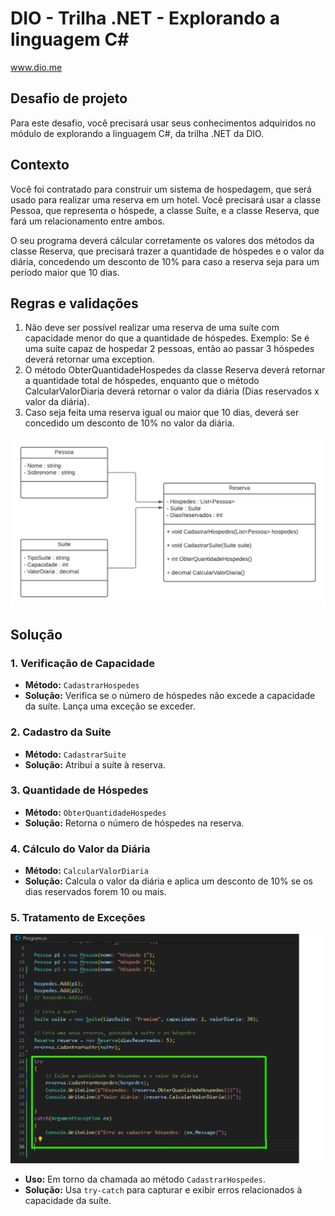 # DIO - Trilha .NET - Explorando a linguagem C#
www.dio.me

## Desafio de projeto
Para este desafio, você precisará usar seus conhecimentos adquiridos no módulo de explorando a linguagem C#, da trilha .NET da DIO.

## Contexto
Você foi contratado para construir um sistema de hospedagem, que será usado para realizar uma reserva em um hotel. Você precisará usar a classe Pessoa, que representa o hóspede, a classe Suíte, e a classe Reserva, que fará um relacionamento entre ambos.

O seu programa deverá cálcular corretamente os valores dos métodos da classe Reserva, que precisará trazer a quantidade de hóspedes e o valor da diária, concedendo um desconto de 10% para caso a reserva seja para um período maior que 10 dias.

## Regras e validações
1. Não deve ser possível realizar uma reserva de uma suíte com capacidade menor do que a quantidade de hóspedes. Exemplo: Se é uma suíte capaz de hospedar 2 pessoas, então ao passar 3 hóspedes deverá retornar uma exception.
2. O método ObterQuantidadeHospedes da classe Reserva deverá retornar a quantidade total de hóspedes, enquanto que o método CalcularValorDiaria deverá retornar o valor da diária (Dias reservados x valor da diária).
3. Caso seja feita uma reserva igual ou maior que 10 dias, deverá ser concedido um desconto de 10% no valor da diária.


![Diagrama de classe estacionamento](diagrama_classe_hotel.png)

## Solução

### 1. Verificação de Capacidade
- **Método:** `CadastrarHospedes`
- **Solução:** Verifica se o número de hóspedes não excede a capacidade da suíte. Lança uma exceção se exceder.

### 2. Cadastro da Suíte
- **Método:** `CadastrarSuite`
- **Solução:** Atribui a suíte à reserva.

### 3. Quantidade de Hóspedes
- **Método:** `ObterQuantidadeHospedes`
- **Solução:** Retorna o número de hóspedes na reserva.

### 4. Cálculo do Valor da Diária
- **Método:** `CalcularValorDiaria`
- **Solução:** Calcula o valor da diária e aplica um desconto de 10% se os dias reservados forem 10 ou mais.

### 5. Tratamento de Exceções
![Tratamento de Exceções](Solução.png)
- **Uso:** Em torno da chamada ao método `CadastrarHospedes`.
- **Solução:** Usa `try-catch` para capturar e exibir erros relacionados à capacidade da suíte.